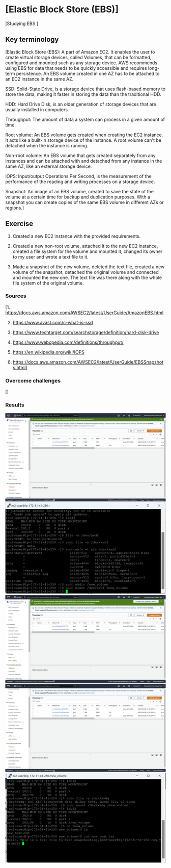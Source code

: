 # [Elastic Block Store (EBS)]

[Studying EBS.]

## Key terminology

[Elastic Block Store (EBS): A part of Amazon EC2. It enables the user to create virtual storage devices, called Volumes, that can be formatted, configured and mounted such as any storage device. AWS recommends using EBS for data that needs to be quickly accessible and requires long-term persistence. An EBS volume created in one AZ has to be attached to an EC2 instance in the same AZ.

SSD: Solid-State Drive, is a storage device that uses flash-based memory to store the data, making it faster in storing the data than the traditional HDD.

HDD: Hard Drive Disk, is an older generation of storage devices that are usually installed in computers.

Throughput: The amount of data a system can process in a given amount of time.

Root volume: An EBS volume gets created when creating the EC2 instance. It acts like a built-in storage device of the instance. A root volume can't be detached when the instance is running.

Non-root volume: An EBS volume that gets created separately from any instances and can be attached with and detached from any instance in the same AZ, like an external storage device.

IOPS: Input/output Operations Per Second, is the measurement of the performance of the reading and writing processes on a storage device.

Snapshot: An image of an EBS volume, created to save the state of the volume at a certain time for backup and duplication purposes. With a snapshot you can create copies of the same EBS volume in different AZs or regions.]

## Exercise

1. Created a new EC2 instance with the provided requirements.

2. Created a new non-root volume, attached it to the new EC2 instance, created a file system for the volume and mounted it, changed its owner to my user and wrote a text file to it.

3. Made a snapshot of the new volume, deleted the text file, created a new volume of the snapshot, detached the original volume and connected and mounted the new one. The text file was there along with the whole file system of the original volume.

### Sources

[1. <https://docs.aws.amazon.com/AWSEC2/latest/UserGuide/AmazonEBS.html>

2. <https://www.avast.com/c-what-is-ssd>

3. <https://www.techtarget.com/searchstorage/definition/hard-disk-drive>

4. <https://www.webopedia.com/definitions/throughput/>

5. <https://en.wikipedia.org/wiki/IOPS>

6. <https://docs.aws.amazon.com/AWSEC2/latest/UserGuide/EBSSnapshots.html>]

### Overcome challenges

[]

### Results

![Volume_Attached](https://github.com/Techgrounds-Cloud-9/cloud-9-Atalla90/blob/11231cfdf977031d304cf856a1b86855523d47ef/00_includes/Cloud(AWS)/Volume_Attached.png)  
![Volume_Mount](https://github.com/Techgrounds-Cloud-9/cloud-9-Atalla90/blob/11231cfdf977031d304cf856a1b86855523d47ef/00_includes/Cloud(AWS)/Volume_Mount.png)  
![Snapshot_Created](https://github.com/Techgrounds-Cloud-9/cloud-9-Atalla90/blob/11231cfdf977031d304cf856a1b86855523d47ef/00_includes/Cloud(AWS)/Snapshot_Created.png)  
![Snapshot_Volume](https://github.com/Techgrounds-Cloud-9/cloud-9-Atalla90/blob/11231cfdf977031d304cf856a1b86855523d47ef/00_includes/Cloud(AWS)/Snapshot_Volume.png)  
![Snapshot_Volume_Data](https://github.com/Techgrounds-Cloud-9/cloud-9-Atalla90/blob/11231cfdf977031d304cf856a1b86855523d47ef/00_includes/Cloud(AWS)/Snapshot_Volume_Data.png)
